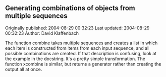 ## Generating combinations of objects from multiple sequences

Originally published: 2004-08-29 00:32:23
Last updated: 2004-08-29 00:32:23
Author: David Klaffenbach

The function combine takes multiple sequences and creates a list in which each item is constructed from items from each input sequence, and all possible combinations are created.  If that description is confusing, look at the example in the docstring.  It's a pretty simple transformation.  The function xcombine is similar, but returns a generator rather than creating the output all at once.
